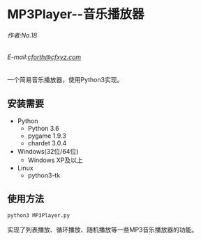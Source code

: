 MP3Player--音乐播放器
=====================

###### 作者:No.18
###### E-mail:cforth@cfxyz.com

一个简易音乐播放器，使用Python3实现。

## 安装需要

* Python
    * Python 3.6
    * pygame 1.9.3
    * chardet 3.0.4
* Windows(32位/64位)
    * Windows XP及以上
* Linux
    * python3-tk
    
## 使用方法

```bash
python3 MP3Player.py
```
实现了列表播放、循环播放、随机播放等一些MP3音乐播放器的功能。
